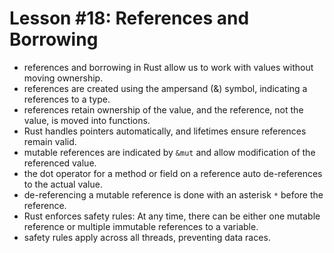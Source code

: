 # Lesson #18: References and Borrowing

- references and borrowing in Rust allow us to work with values without moving ownership.
- references are created using the ampersand (&) symbol, indicating a references to a type.
- references retain ownership of the value, and the reference, not the value, is moved into functions.
- Rust handles pointers automatically, and lifetimes ensure references remain valid.
- mutable references are indicated by `&mut` and allow modification of the referenced value.
- the dot operator for a method or field on a reference auto de-references to the actual value.
- de-referencing a mutable reference is done with an asterisk `*` before the reference.
- Rust enforces safety rules: At any time, there can be either one mutable reference or multiple immutable references to a variable.
- safety rules apply across all threads, preventing data races.

